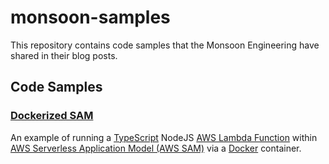 # monsoon-samples
This repository contains code samples that the Monsoon Engineering have shared in their blog posts.

## Code Samples
### [Dockerized SAM](docker-sam)
An example of running a [TypeScript](https://www.typescriptlang.org/) NodeJS [AWS Lambda Function](https://aws.amazon.com/lambda/) within [AWS Serverless Application Model (AWS SAM)](https://github.com/awslabs/serverless-application-model) via a [Docker](https://www.docker.com/) container.
